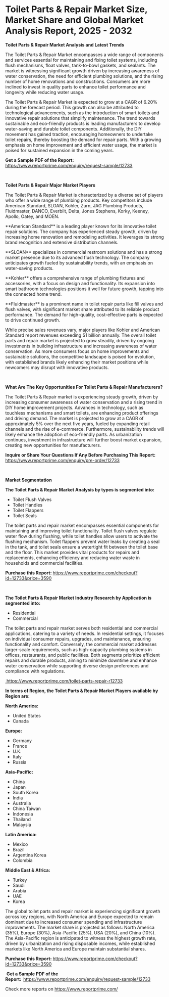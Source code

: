 <p><h1>Toilet Parts & Repair Market Size, Market Share and Global Market Analysis Report, 2025 - 2032</h1></p><p><strong>Toilet Parts & Repair Market Analysis and Latest Trends</strong></p>
<p><p>The Toilet Parts & Repair Market encompasses a wide range of components and services essential for maintaining and fixing toilet systems, including flush mechanisms, float valves, tank-to-bowl gaskets, and sealants. The market is witnessing significant growth driven by increasing awareness of water conservation, the need for efficient plumbing solutions, and the rising number of home renovations and constructions. Consumers are more inclined to invest in quality parts to enhance toilet performance and longevity while reducing water usage.</p><p>The Toilet Parts & Repair Market is expected to grow at a CAGR of 6.20% during the forecast period. This growth can also be attributed to technological advancements, such as the introduction of smart toilets and innovative repair solutions that simplify maintenance. The trend towards sustainable and eco-friendly products is leading manufacturers to develop water-saving and durable toilet components. Additionally, the DIY movement has gained traction, encouraging homeowners to undertake toilet repairs, thereby boosting the demand for repair parts. With a growing emphasis on home improvement and efficient water usage, the market is poised for sustained expansion in the coming years.</p></p>
<p><strong>Get a Sample PDF of the Report:&nbsp;</strong> <a href="https://www.reportprime.com/enquiry/request-sample/12733?utm_campaign=3186&utm_medium=2&utm_source=Github&utm_content=ia&utm_term=19032025&utm_id=toilet-parts-repair">https://www.reportprime.com/enquiry/request-sample/12733</a></p>
<p>&nbsp;</p>
<p><strong>Toilet Parts & Repair Major Market Players</strong></p>
<p><p>The Toilet Parts & Repair Market is characterized by a diverse set of players who offer a wide range of plumbing products. Key competitors include American Standard, SLOAN, Kohler, Zurn, JAG Plumbing Products, Fluidmaster, DANCO, Everbilt, Delta, Jones Stephens, Korky, Keeney, Apollo, Oatey, and MOEN.</p><p>**American Standard** is a leading player known for its innovative toilet repair solutions. The company has experienced steady growth, driven by increasing home renovation and remodeling activities. It leverages its strong brand recognition and extensive distribution channels.</p><p>**SLOAN** specializes in commercial restroom solutions and has a strong market presence due to its advanced flush technology. The company anticipates growth fueled by sustainability trends, with an emphasis on water-saving products. </p><p>**Kohler** offers a comprehensive range of plumbing fixtures and accessories, with a focus on design and functionality. Its expansion into smart bathroom technologies positions it well for future growth, tapping into the connected home trend.</p><p>**Fluidmaster** is a prominent name in toilet repair parts like fill valves and flush valves, with significant market share attributed to its reliable product performance. The demand for high-quality, cost-effective parts is expected to drive continued growth.</p><p>While precise sales revenues vary, major players like Kohler and American Standard report revenues exceeding $1 billion annually. The overall toilet parts and repair market is projected to grow steadily, driven by ongoing investments in building infrastructure and increasing awareness of water conservation. As more consumers focus on home improvements and sustainable solutions, the competitive landscape is poised for evolution, with established brands likely enhancing their market positions while newcomers may disrupt with innovative products.</p></p>
<p>&nbsp;</p>
<p><strong>What Are The Key Opportunities For Toilet Parts & Repair Manufacturers?</strong></p>
<p><p>The Toilet Parts & Repair market is experiencing steady growth, driven by increasing consumer awareness of water conservation and a rising trend in DIY home improvement projects. Advances in technology, such as touchless mechanisms and smart toilets, are enhancing product offerings and driving demand. The market is projected to grow at a CAGR of approximately 5% over the next five years, fueled by expanding retail channels and the rise of e-commerce. Furthermore, sustainability trends will likely enhance the adoption of eco-friendly parts. As urbanization continues, investment in infrastructure will further boost market expansion, creating new opportunities for manufacturers.</p></p>
<p><strong>Inquire or Share Your Questions If Any Before Purchasing This Report:</strong> <a href="https://www.reportprime.com/enquiry/pre-order/12733?utm_campaign=3186&utm_medium=2&utm_source=Github&utm_content=ia&utm_term=19032025&utm_id=toilet-parts-repair">https://www.reportprime.com/enquiry/pre-order/12733</a></p>
<p>&nbsp;</p>
<p><strong>Market Segmentation</strong></p>
<p><strong>The Toilet Parts & Repair Market Analysis by types is segmented into:</strong></p>
<p><ul><li>Toilet Flush Valves</li><li>Toilet Handles</li><li>Toilet Flappers</li><li>Toilet Seals</li></ul></p>
<p><p>The toilet parts and repair market encompasses essential components for maintaining and improving toilet functionality. Toilet flush valves regulate water flow during flushing, while toilet handles allow users to activate the flushing mechanism. Toilet flappers prevent water leaks by creating a seal in the tank, and toilet seals ensure a watertight fit between the toilet base and the floor. This market provides vital products for repairs and replacements, enhancing efficiency and reducing water waste in households and commercial facilities.</p></p>
<p><strong>Purchase this Report:&nbsp;</strong><a href="https://www.reportprime.com/checkout?id=12733&price=3590&utm_campaign=3186&utm_medium=2&utm_source=Github&utm_content=ia&utm_term=19032025&utm_id=toilet-parts-repair">https://www.reportprime.com/checkout?id=12733&price=3590</a></p>
<p>&nbsp;</p>
<p><strong>The Toilet Parts & Repair Market Industry Research by Application is segmented into:</strong></p>
<p><ul><li>Residential</li><li>Commercial</li></ul></p>
<p><p>The toilet parts and repair market serves both residential and commercial applications, catering to a variety of needs. In residential settings, it focuses on individual consumer repairs, upgrades, and maintenance, ensuring functionality and comfort. Conversely, the commercial market addresses larger-scale requirements, such as high-capacity plumbing systems in offices, restaurants, and public facilities. Both segments prioritize efficient repairs and durable products, aiming to minimize downtime and enhance water conservation while supporting diverse design preferences and compliance with regulations.</p></p>
<p><a href="https://www.reportprime.com/toilet-parts-repair-r12733?utm_campaign=3186&utm_medium=2&utm_source=Github&utm_content=ia&utm_term=19032025&utm_id=toilet-parts-repair">&nbsp;https://www.reportprime.com/toilet-parts-repair-r12733</a></p>
<p><strong>In terms of Region, the Toilet Parts & Repair Market Players available by Region are:</strong></p>
<p>
    <p> <strong> North America: </strong>
        <ul>
            <li>United States</li>
            <li>Canada</li>
        </ul>
        </p> 
    <p> <strong> Europe: </strong>
        <ul>
            <li>Germany</li>
            <li>France</li>
            <li>U.K.</li>
            <li>Italy</li>
            <li>Russia</li>
        </ul>
        </p> 
    <p> <strong> Asia-Pacific: </strong>
        <ul>
            <li>China</li>
            <li>Japan</li>
            <li>South Korea</li>
            <li>India</li>
            <li>Australia</li>
            <li>China Taiwan</li>
            <li>Indonesia</li>
            <li>Thailand</li>
            <li>Malaysia</li>
        </ul>
        </p> 
    <p> <strong> Latin America: </strong>
        <ul>
            <li>Mexico</li>
            <li>Brazil</li>
            <li>Argentina Korea</li>
            <li>Colombia</li>
        </ul>
        </p> 
    <p> <strong> Middle East & Africa: </strong>
        <ul>
            <li>Turkey</li>
            <li>Saudi</li>
            <li>Arabia</li>
            <li>UAE</li>
            <li>Korea</li>
        </ul>
    </p>
    </p>
<p><p>The global toilet parts and repair market is experiencing significant growth across key regions, with North America and Europe expected to remain dominant due to increased consumer spending and infrastructure improvements. The market share is projected as follows: North America (35%), Europe (30%), Asia-Pacific (25%), USA (20%), and China (10%). The Asia-Pacific region is anticipated to witness the highest growth rate, driven by urbanization and rising disposable incomes, while established markets like North America and Europe maintain substantial shares.</p></p>
<p><strong>Purchase this Report: </strong><a href="https://www.reportprime.com/checkout?id=12733&price=3590&utm_campaign=3186&utm_medium=2&utm_source=Github&utm_content=ia&utm_term=19032025&utm_id=toilet-parts-repair">https://www.reportprime.com/checkout?id=12733&price=3590</a></p>
<p>&nbsp;<strong>Get a Sample PDF of the Report:&nbsp;&nbsp;</strong><a href="https://www.reportprime.com/enquiry/request-sample/12733?utm_campaign=3186&utm_medium=2&utm_source=Github&utm_content=ia&utm_term=19032025&utm_id=toilet-parts-repair">https://www.reportprime.com/enquiry/request-sample/12733</a></p>
<p><strong></strong></p>
<p>Check more reports on <a href="https://www.reportprime.com/?utm_campaign=3186&utm_medium=2&utm_source=Github&utm_content=ia&utm_term=19032025&utm_id=toilet-parts-repair">https://www.reportprime.com/</a></p>